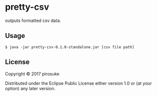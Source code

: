 # pretty-csv

outputs formatted csv data.

## Usage

    $ java -jar pretty-csv-0.1.0-standalone.jar [csv file path]


## License

Copyright © 2017 pirosuke

Distributed under the Eclipse Public License either version 1.0 or (at
your option) any later version.
